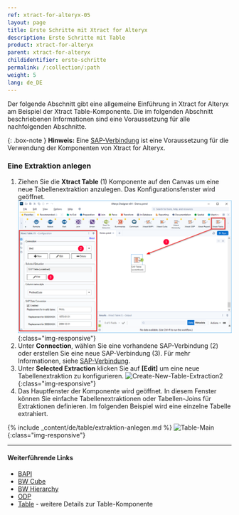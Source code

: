 ```yaml
---
ref: xtract-for-alteryx-05
layout: page
title: Erste Schritte mit Xtract for Alteryx
description: Erste Schritte mit Table
product: xtract-for-alteryx
parent: xtract-for-alteryx
childidentifier: erste-schritte
permalink: /:collection/:path
weight: 5
lang: de_DE
---
```


Der folgende Abschnitt gibt eine allgemeine Einführung in Xtract for Alteryx am Beispiel der Xtract Table-Komponente.
Die im folgenden Abschnitt beschriebenen Informationen sind eine Voraussetzung für alle nachfolgenden Abschnitte.

{: .box-note }
**Hinweis:** Eine [SAP-Verbindung](./sap-verbindungen-anlegen) ist eine Voraussetzung für die Verwendung der Komponenten von Xtract for Alteryx.

### Eine Extraktion anlegen

1. Ziehen Sie die **Xtract Table** (1) Komponente auf den Canvas um eine neue Tabellenextraktion anzulegen. Das Konfigurationsfenster wird geöffnet. 
![Create-New-Table-Extraction](/img/content/xfa/xfa_create_table_extraction_01.png){:class="img-responsive"}
2. Unter **Connection**, wählen Sie eine vorhandene  SAP-Verbindung (2) oder erstellen Sie eine neue SAP-Verbindung (3). Für mehr Informationen, siehe [SAP-Verbindung](./sap-verbindungen-anlegen).
3. Unter **Selected Extraction** klicken Sie auf **[Edit]**  um eine neue Tabellenextraktion zu konfigurieren.
![Create-New-Table-Extraction2](/img/content/xfa_create_table_extraction_02.png){:class="img-responsive"}
4. Das Hauptfenster der Komponente wird geöffnet. In diesem Fenster können Sie einfache Tabellenextraktionen oder Tabellen-Joins für Extraktionen definieren. Im folgenden Beispiel wird eine einzelne Tabelle extrahiert.

{% include _content/de/table/extraktion-anlegen.md  %}
![Table-Main](/img/content/xfa/xfa-table-preview.png){:class="img-responsive"}


*****
#### Weiterführende Links
- [BAPI](./bapis-und-funktionsbausteine)
- [BW Cube](./bw-cube)
- [BW Hierarchy](./bw-hierarchien)
- [ODP](./odp)
- [Table](./table) - weitere Details zur Table-Komponente
